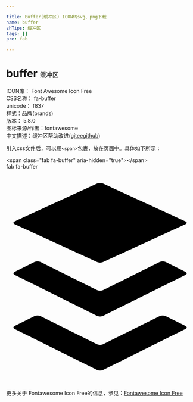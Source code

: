 ```yaml
---

title: Buffer(缓冲区) ICON转svg、png下载
name: buffer
zhTips: 缓冲区
tags: []
pre: fab

---
```


# buffer  <small style="font-size: 60%;font-weight: 100">缓冲区</small>


<div class="detail-page">
<p>
<span>
ICON库：
<span class="badge-secondary badge">Font Awesome Icon Free</span> 
</span>
<br/>
<span>
CSS名称：
<span class="badge-secondary badge">fa-buffer</span> 
</span>
<br/>
<span>
unicode：
<span class="badge-secondary badge">f837</span> 
<copy-btn content='f837' btn-title=""></copy-btn>
<copy-btn :content='String.fromCodePoint(parseInt("f837", 16))' btn-title="复制U"></copy-btn>
</span><br/><span>样式：<span class="badge-light badge">品牌(brands)</span></span>
<br/>
<span>
版本：
<span class="badge-secondary badge">5.8.0</span> 
</span>
<br/>
<span>图标来源/作者：<span class="badge-light badge">fontawesome</span></span> 
<br/>
<span class="zh-detail">中文描述：<span class="badge-primary badge">缓冲区</span><span class="help-link"><span>帮助改进</span>(<a href="https://gitee.com/liuwave/icon-helper/edit/master/json/fontawesome/brands/buffer.json" target="_blank" rel="noopener noreferrer">gitee</a><a href="https://github.com/liuwave/icon-helper/edit/master/json/fontawesome/brands/buffer.json" target="_blank" rel="noopener noreferrer">github</a></span>)</span><br/>
</p>
</div>
<div class="alert alert-dark">
  <i class="fab fa-buffer fa-xs"></i>
  <i class="fab fa-buffer fa-sm"></i>
  <i class="fab fa-buffer fa-lg"></i>
  <i class="fab fa-buffer fa-2x"></i>
  <i class="fab fa-buffer fa-3x"></i>
  <i class="fab fa-buffer fa-5x"></i>
  <i class="fab fa-buffer fa-7x"></i>
</div>
<div>
  <p>引入css文件后，可以用<code>&lt;span&gt;</code>包裹，放在页面中。具体如下所示：    
  </p>
  <div class="alert alert-primary" style="font-size: 14px">
    &lt;span class="fab fa-buffer" aria-hidden="true"&gt;&lt;/span&gt;
    <copy-btn content='<span class="fab fa-buffer" aria-hidden="true"></span>'></copy-btn>
  </div>
  <div class="alert alert-secondary">
    <i class="fab fa-buffer"
    style="font-size: 24px"
    aria-hidden="true"></i> fab fa-buffer
    <copy-btn content="fab fa-buffer" btn-title="复制图标名称"></copy-btn>
  </div>
</div>
<div id="svg" class="svg-wrap">
<svg xmlns="http://www.w3.org/2000/svg" viewBox="0 0 448 512"><path d="M427.84 380.67l-196.5 97.82a18.6 18.6 0 0 1-14.67 0L20.16 380.67c-4-2-4-5.28 0-7.29L67.22 350a18.65 18.65 0 0 1 14.69 0l134.76 67a18.51 18.51 0 0 0 14.67 0l134.76-67a18.62 18.62 0 0 1 14.68 0l47.06 23.43c4.05 1.96 4.05 5.24 0 7.24zm0-136.53l-47.06-23.43a18.62 18.62 0 0 0-14.68 0l-134.76 67.08a18.68 18.68 0 0 1-14.67 0L81.91 220.71a18.65 18.65 0 0 0-14.69 0l-47.06 23.43c-4 2-4 5.29 0 7.31l196.51 97.8a18.6 18.6 0 0 0 14.67 0l196.5-97.8c4.05-2.02 4.05-5.3 0-7.31zM20.16 130.42l196.5 90.29a20.08 20.08 0 0 0 14.67 0l196.51-90.29c4-1.86 4-4.89 0-6.74L231.33 33.4a19.88 19.88 0 0 0-14.67 0l-196.5 90.28c-4.05 1.85-4.05 4.88 0 6.74z" class="a"/></svg>
</div>
<detail full-name='fa-buffer'></detail>
    
<div><p>更多关于  Fontawesome Icon Free的信息，参见：<a target="_blank" href="https://iconhelper.cn/fontawesome.html">Fontawesome Icon Free</a>
</p></div>
